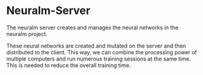 # Neuralm-Server

The neuralm server creates and manages the neural networks in the neuralm project.

These neural networks are created and mutated on the server and then distributed to the client. This way, we can combine the processing power of multiple computers and run numerous training sessions at the same time.
This is needed to reduce the overall training time.
